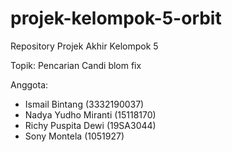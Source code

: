 # projek-kelompok-5-orbit
Repository Projek Akhir Kelompok 5



Topik: Pencarian Candi blom fix


Anggota: 
- Ismail Bintang (3332190037)
- Nadya Yudho Miranti (15118170)
- Richy Puspita Dewi (19SA3044)
- Sony Montela (1051927)
